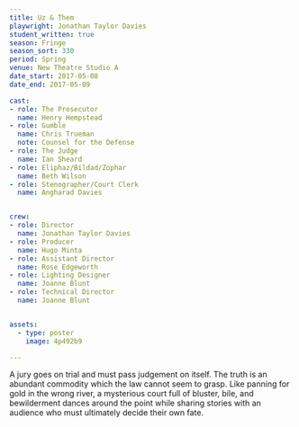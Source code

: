 ```yaml
---
title: Uz & Them 
playwright: Jonathan Taylor Davies
student_written: true
season: Fringe
season_sort: 330
period: Spring
venue: New Theatre Studio A
date_start: 2017-05-08
date_end: 2017-05-09

cast:
- role: The Prosecutor
  name: Henry Hempstead
- role: Gumble
  name: Chris Trueman
  note: Counsel for the Defense
- role: The Judge
  name: Ian Sheard
- role: Eliphaz/Bildad/Zophar
  name: Beth Wilson
- role: Stenographer/Court Clerk
  name: Angharad Davies


crew:
- role: Director
  name: Jonathan Taylor Davies
- role: Producer
  name: Hugo Minta
- role: Assistant Director
  name: Rose Edgeworth
- role: Lighting Designer
  name: Joanne Blunt
- role: Technical Director
  name: Joanne Blunt


assets:
  - type: poster
    image: 4p492b9

---
```


A jury goes on trial and must pass judgement on itself. The truth is an abundant commodity which the law cannot seem to grasp. Like panning for gold in the wrong river, a mysterious court full of bluster, bile, and bewilderment dances around the point while sharing stories with an audience who must ultimately decide their own fate.
